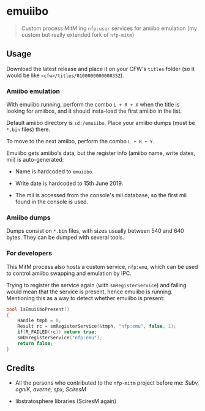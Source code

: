 # emuiibo

> Custom process MitM'ing `nfp:user` services for amiibo emulation (my custom but really extended fork of `nfp-mitm`)

## Usage

Download the latest release and place it on your CFW's `titles` folder (so it would be like `<cfw>/titles/0100000000000352`).

### Amiibo emulation

With emuiibo running, perform the combo `L + R + X` when the title is looking for amiibos, and it should insta-load the first amiibo in the list.

Default amiibo directory is `sd:/emuiibo`. Place your amiibo dumps (must be `*.bin` files) there.

To move to the next amiibo, perform the combo `L + R + Y`.

Emuiibo gets amiibo's data, but the register info (amiibo name, write dates, mii) is auto-generated:

- Name is hardcoded to `emuiibo`.

- Write date is hardcoded to 15th June 2019.

- The mii is accessed from the console's mii database, so the first mii found in the console is used.

### Amiibo dumps

Dumps consist on `*.bin` files, with sizes usually between 540 and 640 bytes. They can be dumped with several tools.

### For developers

This MitM process also hosts a custom service, `nfp:emu`, which can be used to control amiibo swapping and emulation by IPC.

Trying to register the service again (with `smRegisterService`) and failing would mean that the service is present, hence emuiibo is running. Mentioning this as a way to detect whether emuiibo is present:

```cpp
bool IsEmuiiboPresent()
{
    Handle tmph = 0;
    Result rc = smRegisterService(&tmph, "nfp:emu", false, 1);
    if(R_FAILED(rc)) return true;
    smUnregisterService("nfp:emu");
    return false;
}
```

## Credits

- All the persons who contributed to the `nfp-mitm` project before me: *Subv, ogniK, averne, spx, SciresM*

- libstratosphere libraries (SciresM again)
